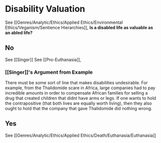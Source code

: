 # Disability Valuation
See [[Genres/Analytic/Ethics/Applied Ethics/Environmental Ethics/Veganism/Sentience Hierarchies]], 
**Is a disabled life as valuable as an abled life?**

## No
See [[Singer]]
See [[Pro-Euthanasia]],

### [[Singer]]'s Argument from Example
There must be some sort of line that makes disabilities undesirable. For example, from the Thalidomide scare in Africa, large companies had to pay incredible amounts in order to compensate African families for selling a drug that created children that didnt have arms or legs. If one wants to hold the contrapositive (that both lives are equally worth living), then they also ought to hold that the company that gave Thalidomide did nothing wrong.

## Yes
 See [[Genres/Analytic/Ethics/Applied Ethics/Death/Euthanasia/Euthanasia]]
